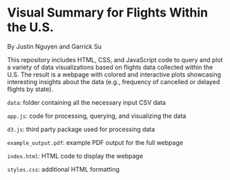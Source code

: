 # Visual Summary for Flights Within the U.S.
By Justin Nguyen and Garrick Su

This repository includes HTML, CSS, and JavaScript code to query and plot a variety of data visualizations based on flights data collected within the U.S. The result is a webpage with colored and interactive plots showcasing interesting insights about the data (e.g., frequency of cancelled or delayed flights by state).

`data`: folder containing all the necessary input CSV data

`app.js`: code for processing, querying, and visualizing the data

`d3.js`: third party package used for processing data

`example_output.pdf`: example PDF output for the full webpage

`index.html`: HTML code to display the webpage

`styles.css`: additional HTML formatting
